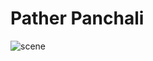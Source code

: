 # Pather Panchali

![scene](https://github.com/ZONE-09/pather-panchali/blob/master/assets/scene.jpg?raw=true)
